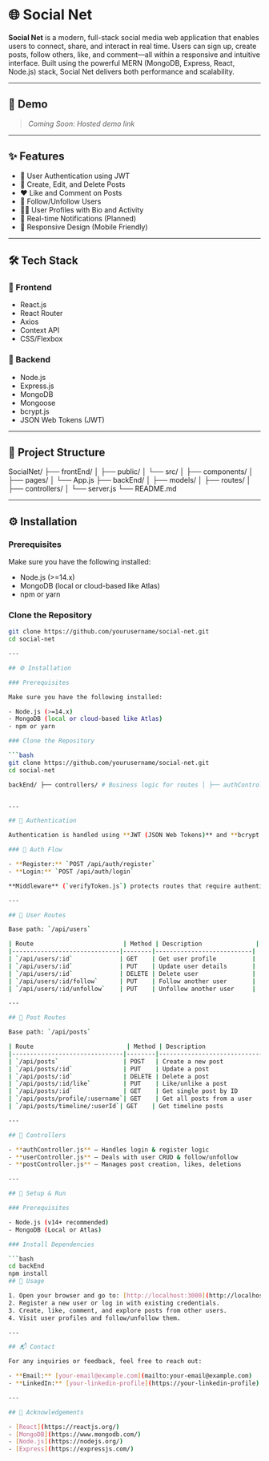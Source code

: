 # 🌐 Social Net

**Social Net** is a modern, full-stack social media web application that enables users to connect, share, and interact in real time. Users can sign up, create posts, follow others, like, and comment—all within a responsive and intuitive interface. Built using the powerful MERN (MongoDB, Express, React, Node.js) stack, Social Net delivers both performance and scalability.

---

## 📸 Demo

> _Coming Soon: Hosted demo link_

---

## ✨ Features

- 🔐 User Authentication using JWT
- 📝 Create, Edit, and Delete Posts
- ❤️ Like and Comment on Posts
- 👥 Follow/Unfollow Users
- 🧑‍💼 User Profiles with Bio and Activity
- 🔔 Real-time Notifications (Planned)
- 📱 Responsive Design (Mobile Friendly)

---

## 🛠️ Tech Stack

### 🚀 Frontend
- React.js
- React Router
- Axios
- Context API
- CSS/Flexbox

### 🔧 Backend
- Node.js
- Express.js
- MongoDB
- Mongoose
- bcrypt.js
- JSON Web Tokens (JWT)

---

## 📁 Project Structure

SocialNet/ ├── frontEnd/ │ ├── public/ │ └── src/ │ ├── components/ │ ├── pages/ │ └── App.js ├── backEnd/ │ ├── models/ │ ├── routes/ │ ├── controllers/ │ └── server.js └── README.md


---

## ⚙️ Installation

### Prerequisites

Make sure you have the following installed:

- Node.js (>=14.x)
- MongoDB (local or cloud-based like Atlas)
- npm or yarn

### Clone the Repository

```bash
git clone https://github.com/yourusername/social-net.git
cd social-net

---

## ⚙️ Installation

### Prerequisites

Make sure you have the following installed:

- Node.js (>=14.x)
- MongoDB (local or cloud-based like Atlas)
- npm or yarn

### Clone the Repository

```bash
git clone https://github.com/yourusername/social-net.git
cd social-net

backEnd/ ├── controllers/ # Business logic for routes │ ├── authController.js │ ├── postController.js │ └── userController.js ├── models/ # Mongoose schemas │ ├── Post.js │ └── User.js ├── routes/ # Express route handlers │ ├── auth.js │ ├── posts.js │ └── users.js ├── middleware/ # JWT & auth middleware (if used) │ └── verifyToken.js ├── .env # Environment variables ├── server.js # Entry point of backend └── package.json


---

## 🔐 Authentication

Authentication is handled using **JWT (JSON Web Tokens)** and **bcrypt.js** for password hashing.

### 🔄 Auth Flow

- **Register:** `POST /api/auth/register`
- **Login:** `POST /api/auth/login`

**Middleware** (`verifyToken.js`) protects routes that require authentication.

---

## 🧑 User Routes

Base path: `/api/users`

| Route                         | Method | Description               |
|------------------------------|--------|---------------------------|
| `/api/users/:id`             | GET    | Get user profile          |
| `/api/users/:id`             | PUT    | Update user details       |
| `/api/users/:id`             | DELETE | Delete user               |
| `/api/users/:id/follow`      | PUT    | Follow another user       |
| `/api/users/:id/unfollow`    | PUT    | Unfollow another user     |

---

## 📝 Post Routes

Base path: `/api/posts`

| Route                          | Method | Description                    |
|-------------------------------|--------|--------------------------------|
| `/api/posts`                  | POST   | Create a new post              |
| `/api/posts/:id`              | PUT    | Update a post                  |
| `/api/posts/:id`              | DELETE | Delete a post                  |
| `/api/posts/:id/like`         | PUT    | Like/unlike a post             |
| `/api/posts/:id`              | GET    | Get single post by ID          |
| `/api/posts/profile/:username`| GET    | Get all posts from a user      |
| `/api/posts/timeline/:userId`| GET    | Get timeline posts             |

---

## 🧠 Controllers

- **authController.js** – Handles login & register logic
- **userController.js** – Deals with user CRUD & follow/unfollow
- **postController.js** – Manages post creation, likes, deletions

---

## 🔧 Setup & Run

### Prerequisites

- Node.js (v14+ recommended)
- MongoDB (Local or Atlas)

### Install Dependencies

```bash
cd backEnd
npm install
## 🚀 Usage

1. Open your browser and go to: [http://localhost:3000](http://localhost:3000)
2. Register a new user or log in with existing credentials.
3. Create, like, comment, and explore posts from other users.
4. Visit user profiles and follow/unfollow them.

---

## 📬 Contact

For any inquiries or feedback, feel free to reach out:

- **Email:** [your-email@example.com](mailto:your-email@example.com)  
- **LinkedIn:** [your-linkedin-profile](https://your-linkedin-profile)

---

## 🙏 Acknowledgements

- [React](https://reactjs.org/)
- [MongoDB](https://www.mongodb.com/)
- [Node.js](https://nodejs.org/)
- [Express](https://expressjs.com/)
